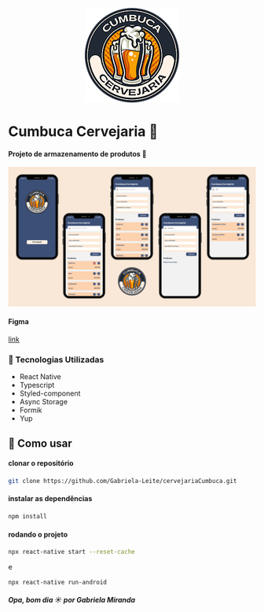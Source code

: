 <div align="center"><img src="./.gitHub/logo.png" /></div>

# Cumbuca Cervejaria 🍻
#### Projeto de armazenamento de produtos 🚀

![Home](./.gitHub/banner.png)


#### Figma
 [link](https://www.figma.com/file/39LlvWFUWzsNS900ULBGFd/Desafio-Cumbuca?node-id=0%3A1)

### 🧪 Tecnologias Utilizadas
- React Native
- Typescript
- Styled-component
- Async Storage
- Formik
- Yup
 
## 🚀 Como usar

#### clonar o repositório
```bash
git clone https://github.com/Gabriela-Leite/cervejariaCumbuca.git
```

#### instalar as dependências
```bash
npm install
```

#### rodando o projeto
```bash
npx react-native start --reset-cache
```
e
```bash
npx react-native run-android
```





##### Opa, bom dia ☀️ por Gabriela Miranda

